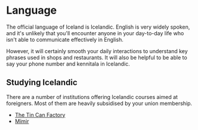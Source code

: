 # Language

The official language of Iceland is Icelandic. English is very widely spoken,
and it's unlikely that you'll encounter anyone in your day-to-day life who isn't
able to communicate effectively in English.

However, it will certainly smooth your daily interactions to understand key
phrases used in shops and restaurants. It will also be helpful to be able to
say your phone number and kennitala in Icelandic.

## Studying Icelandic

There are a number of institutions offering Icelandic courses aimed at foreigners. Most of them are heavily subsidised by your union membership.

- [The Tin Can Factory](http://thetincanfactory.eu/index.html)
- [Mímir](https://www.mimir.is/)
